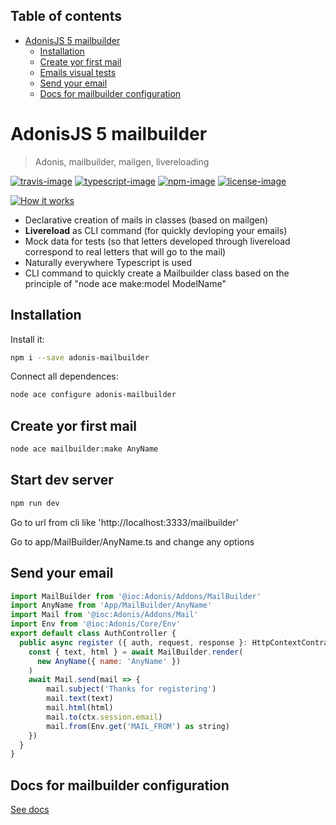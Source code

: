 <!-- START doctoc generated TOC please keep comment here to allow auto update -->
<!-- DON'T EDIT THIS SECTION, INSTEAD RE-RUN doctoc TO UPDATE -->
## Table of contents

- [AdonisJS 5 mailbuilder](#adonisjs-5-mailbuilder)
  - [Installation](#installation)
  - [Create yor first mail](#create-yor-first-mail)
  - [Emails visual tests](#emails-visual-tests)
  - [Send your email](#send-your-email)
  - [Docs for mailbuilder configuration](#docs-for-mailbuilder-configuration)

<!-- END doctoc generated TOC please keep comment here to allow auto update -->

# AdonisJS 5 mailbuilder
> Adonis, mailbuilder, mailgen, livereloading

[![travis-image]][travis-url] [![typescript-image]][typescript-url] [![npm-image]][npm-url] [![license-image]][license-url]

[![How it works](https://img.youtube.com/vi/MMeL8VLLdv0/0.jpg)](https://www.youtube.com/watch?v=MMeL8VLLdv0 "How it works")

- Declarative creation of mails in classes (based on mailgen)
- **Livereload** as CLI command (for quickly devloping your emails)
- Mock data for tests (so that letters developed through livereload correspond to real letters that will go to the mail)
- Naturally everywhere Typescript is used
- CLI command to quickly create a Mailbuilder class based on the principle of "node ace make:model ModelName"

## Installation
Install it:
```bash
npm i --save adonis-mailbuilder
```
Connect all dependences:
```bash
node ace configure adonis-mailbuilder
```
## Create yor first mail
```bash
node ace mailbuilder:make AnyName
```


## Start dev server
```bash
npm run dev
```
Go to url from cli like 'http://localhost:3333/mailbuilder'

Go to app/MailBuilder/AnyName.ts and change any options

## Send your email
```js
import MailBuilder from '@ioc:Adonis/Addons/MailBuilder'
import AnyName from 'App/MailBuilder/AnyName'
import Mail from '@ioc:Adonis/Addons/Mail'
import Env from '@ioc:Adonis/Core/Env'
export default class AuthController {
  public async register ({ auth, request, response }: HttpContextContract) {
    const { text, html } = await MailBuilder.render(
      new AnyName({ name: 'AnyName' })
    )
    await Mail.send(mail => {
        mail.subject('Thanks for registering')
        mail.text(text)
        mail.html(html)
        mail.to(ctx.session.email)
        mail.from(Env.get('MAIL_FROM') as string)
    })
  }
}
```

## Docs for mailbuilder configuration
[See docs](https://github.com/eladnava/mailgen)

[travis-image]: https://img.shields.io/travis/reg2005/adonis-mailbuilder/master.svg?style=for-the-badge&logo=travis
[travis-url]: https://travis-ci.org/reg2005/adonis-mailbuilder "travis"

[typescript-image]: https://img.shields.io/badge/Typescript-294E80.svg?style=for-the-badge&logo=typescript
[typescript-url]:  "typescript"

[npm-image]: https://img.shields.io/npm/v/adonis-mailbuilder.svg?style=for-the-badge&logo=npm
[npm-url]: https://npmjs.org/package/adonis-mailbuilder "npm"

[license-image]: https://img.shields.io/npm/l/adonis-mailbuilder?color=blueviolet&style=for-the-badge
[license-url]: LICENSE.md "license"
